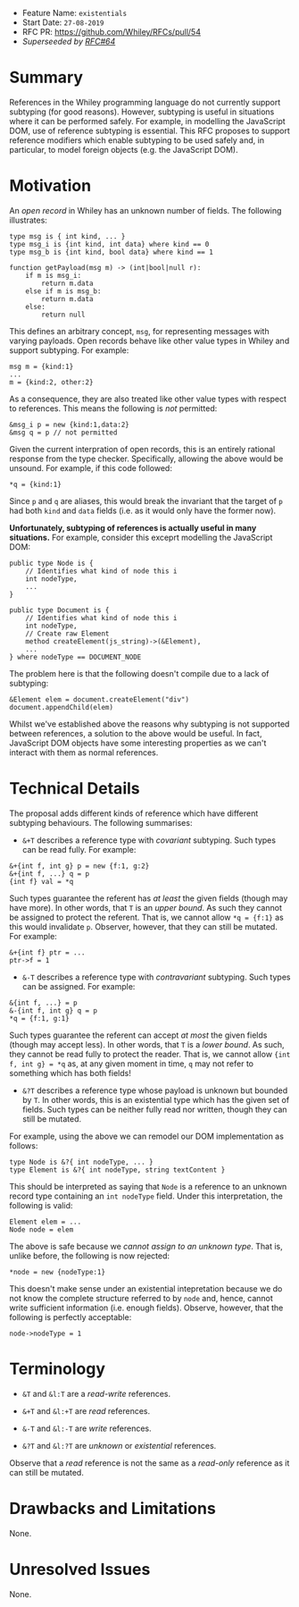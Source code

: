 - Feature Name: `existentials`
- Start Date: `27-08-2019`
- RFC PR: https://github.com/Whiley/RFCs/pull/54
- _Superseeded by [RFC#64](https://github.com/Whiley/WhileyCompiler/issues/967)_

# Summary

References in the Whiley programming language do not currently support
subtyping (for good reasons).  However, subtyping is useful in
situations where it can be performed safely.  For example, in
modelling the JavaScript DOM, use of reference subtyping is essential.
This RFC proposes to support reference modifiers which enable
subtyping to be used safely and, in particular, to model foreign
objects (e.g. the JavaScript DOM).

# Motivation

An _open record_ in Whiley has an unknown number of fields.  The
following illustrates:

```
type msg is { int kind, ... }
type msg_i is {int kind, int data} where kind == 0
type msg_b is {int kind, bool data} where kind == 1

function getPayload(msg m) -> (int|bool|null r):
    if m is msg_i:
        return m.data
    else if m is msg_b:
        return m.data
    else:
        return null
```

This defines an arbitrary concept, `msg`, for representing messages
with varying payloads.  Open records behave like other value types in
Whiley and support subtyping.  For example:

```
msg m = {kind:1}
...
m = {kind:2, other:2}
```

As a consequence, they are also treated like other value types with
respect to references.  This means the following is *not* permitted:

```
&msg_i p = new {kind:1,data:2}
&msg q = p // not permitted
```

Given the current interpration of open records, this is an entirely
rational response from the type checker.  Specifically, allowing the
above would be unsound.  For example, if this code followed:

```
*q = {kind:1}
```

Since `p` and `q` are aliases, this would break the invariant that the
target of `p` had both `kind` and `data` fields (i.e. as it would
only have the former now).

**Unfortunately, subtyping of references is actually useful in many
  situations.** For example, consider this exceprt modelling the
  JavaScript DOM:

```
public type Node is {
    // Identifies what kind of node this i
    int nodeType,    
    ...
}

public type Document is {
    // Identifies what kind of node this i
    int nodeType,
    // Create raw Element
    method createElement(js_string)->(&Element),
    ...
} where nodeType == DOCUMENT_NODE
```

The problem here is that the following doesn't compile due to a lack
of subtyping:

```
&Element elem = document.createElement("div")
document.appendChild(elem)
```

Whilst we've established above the reasons why subtyping is not
supported between references, a solution to the above would be useful.
In fact, JavaScript DOM objects have some interesting properties as we
can't interact with them as normal references.

# Technical Details

The proposal adds different kinds of reference which have different
subtyping behaviours.  The following summarises:

* `&+T` describes a reference type with _covariant_ subtyping. Such types can be read fully.  For example:

```
&+{int f, int g} p = new {f:1, g:2}
&+{int f, ...} q = p
{int f} val = *q
```

Such types guarantee the referent has _at least_ the given fields (though may have more).  In other words, that `T` is an _upper bound_.  As such they cannot be assigned to protect the referent.  That is, we cannot allow `*q = {f:1}` as this would invalidate `p`.  Observer, however, that they can still be mutated.  For example:

```
&+{int f} ptr = ...
ptr->f = 1
```

* `&-T` describes a reference type with _contravariant_ subtyping.  Such types can be assigned.  For example:

```
&{int f, ...} = p
&-{int f, int g} q = p
*q = {f:1, g:1}
```

Such types guarantee the referent can accept _at most_ the given fields (though may accept less).  In other words, that `T` is a _lower bound_. As such, they cannot be read fully to protect the reader.  That is, we cannot allow `{int f, int g} = *q` as, at any given moment in time, `q` may not refer to something which has both fields!
    
* `&?T` describes a reference type whose payload is unknown but bounded by `T`.  In other words, this is an existential type which has the given set of fields.  Such types can be neither fully read nor written, though they can still be mutated.

For example, using the above we can remodel our DOM implementation as
follows:

```
type Node is &?{ int nodeType, ... }
type Element is &?{ int nodeType, string textContent }
```

This should be interpreted as saying that `Node` is a reference to an
unknown record type containing an `int nodeType` field.  Under this
interpretation, the following is valid:

```
Element elem = ...
Node node = elem
```

The above is safe because we _cannot assign to an unknown type_.  That
is, unlike before, the following is now rejected:

```
*node = new {nodeType:1}
```

This doesn't make sense under an existential intepretation because we
do not know the complete structure referred to by `node` and, hence,
cannot write sufficient information (i.e. enough fields).  Observe,
however, that the following is perfectly acceptable:

```
node->nodeType = 1
```

# Terminology

* `&T` and `&l:T` are a _read-write_ references.

* `&+T` and `&l:+T` are _read_ references.

* `&-T` and `&l:-T` are _write_ references.

* `&?T` and `&l:?T` are _unknown_ or _existential_ references.

Observe that a _read_ reference is not the same as a _read-only_
reference as it can still be mutated.

# Drawbacks and Limitations

None.

# Unresolved Issues

None.
